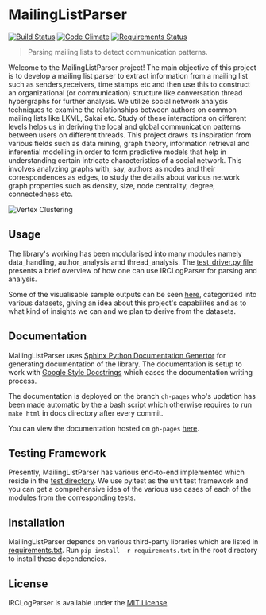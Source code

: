 # MailingListParser

[![Build Status](https://travis-ci.org/prasadtalasila/MailingListParser.svg?branch=development)](https://travis-ci.org/prasadtalasila/MailingListParser) 
[![Code Climate](https://codeclimate.com/github/prasadtalasila/MailingListParser/badges/gpa.svg)](https://codeclimate.com/github/prasadtalasila/MailingListParser) [![Requirements Status](https://requires.io/github/prasadtalasila/MailingListParser/requirements.svg?branch=master)](https://requires.io/github/prasadtalasila/MailingListParser/requirements/?branch=master)

> Parsing mailing lists to detect communication patterns.

Welcome to the MailingListParser project! The main objective of this project is to develop a mailing list parser to extract information from a mailing list such as senders,receivers, time stamps etc and then use this to construct an organizational (or communication) structure like conversation thread hypergraphs for further analysis. We utilize social network analysis techniques to examine the relationships between authors on common mailing lists like LKML, Sakai etc. Study of these interactions on different levels helps us in deriving the local and global communication patterns between users on different threads. This project draws its inspiration from various fields such as data mining, graph theory, information retrieval and inferential modelling in order to form predictive models that help in understanding certain intricate characteristics of a social network. This involves analyzing graphs with, say, authors as nodes and their correspondences as edges, to study the details about various network graph properties such as density, size, node centrality, degree, connectedness etc.

![Vertex Clustering](https://github.com/prasadtalasila/MailingListParser/blob/master/data/lkml/graphs/vertex_clustering_infomap.png)

## Usage

The library's working has been modularised into many modules namely data_handling, author_analysis amd thread_analysis. The [test_driver.py file](https://github.com/prasadtalasila/MailingListParser/blob/development/lib/test_driver.py) presents a brief overview of how one can use IRCLogParser for parsing and analysis.

Some of the visualisable sample outputs can be seen [here](https://github.com/prasadtalasila/MailingListParser/tree/development/data), categorized into various datasets, giving an idea about this project's capabilites and as to what kind of insights we can and we plan to derive from the datasets.

## Documentation

MailingListParser uses [Sphinx Python Documentation Genertor](http://www.sphinx-doc.org/en/stable/) for generating documentation of the library. The documentation is setup to work with [Google Style Docstrings](http://www.sphinx-doc.org/en/stable/ext/example_google.html) which eases the documentation writing process.

The documentation is deployed on the branch `gh-pages` who's updation has been made automatic by the a bash script which otherwise requires to run `make html` in docs directory after every commit.

You can view the documentation hosted on `gh-pages` [here](http://prasadtalasila.github.io/MailingListParser/).

## Testing Framework

Presently, MailingListParser has various end-to-end implemented which reside in the [test directory](https://github.com/prasadtalasila/MailingListParser/tree/development/test/). We use py.test as the unit test framework and you can get a comprehensive idea of the various use cases of each of the modules from the corresponding tests.

## Installation

MailingListParser depends on various third-party libraries which are listed in [requirements.txt](https://github.com/prasadtalasila/MailingListParser/blob/development/requirements.txt). 
Run `pip install -r requirements.txt` in the root directory to install these dependencies.

## License

IRCLogParser is available under the [MIT License](https://github.com/prasadtalasila/IRCLogParser/tree/master/LISENCE.txt)
